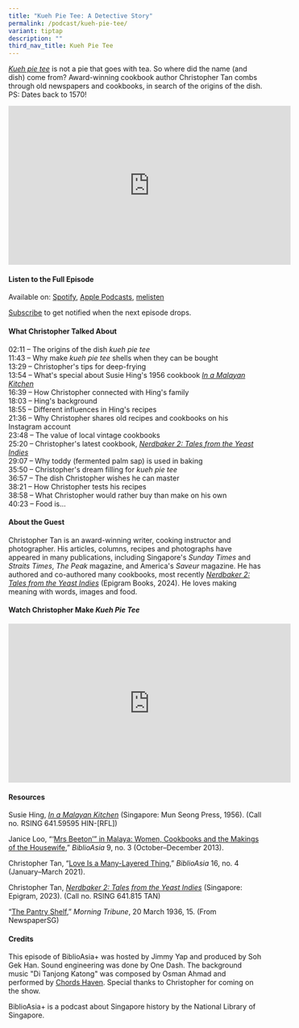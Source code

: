 ```yaml
---
title: "Kueh Pie Tee: A Detective Story"
permalink: /podcast/kueh-pie-tee/
variant: tiptap
description: ""
third_nav_title: Kueh Pie Tee
---
```

<p><em><a href="/videos/kueh-pie-tee/" rel="noopener noreferrer nofollow" target="_blank">Kueh pie tee</a> </em>is
not a pie that goes with tea. So where did the name (and dish) come from?
Award-winning cookbook author Christopher Tan combs through old newspapers
and cookbooks, in search of the origins of the dish.
<br>PS: Dates back to 1570!</p>
<div class="iframe-wrapper">
<iframe height="315" width="560" allowfullscreen="true" frameborder="0" src="https://www.youtube.com/embed/BQRzTFvAWuk?si=LXr-M3xpiB53sKXR"></iframe>
</div>
<h4><strong>Listen to the Full Episode</strong></h4>
<p>Available on: <a href="https://open.spotify.com/episode/4mrQhkh3be2drnsKsIRMhk" rel="noopener noreferrer nofollow" target="_blank">Spotify</a>,
<a href="https://podcasts.apple.com/us/podcast/kueh-pie-tee-a-detective-story/id1688142751?i=1000653863068" rel="noopener noreferrer nofollow" target="_blank">Apple Podcasts</a>, <a href="https://www.melisten.sg/podcast/playlist/BiblioAsia%2B-2115156/Kueh-Pie-Tee--A-Detective-Story-2421326" rel="noopener noreferrer nofollow" target="_blank">melisten</a>
</p>
<p><a href="https://open.spotify.com/show/66PYiIthr1KqQhJ82XH4DN" rel="noopener noreferrer nofollow" target="_blank"><u>Subscribe</u></a> to
get notified when the next episode drops.</p>
<p></p>
<h4><strong>What Christopher Talked About</strong></h4>
<p>02:11 – The origins of the dish <em>kueh pie tee </em>
<br>11:43 – Why make <em>kueh pie tee</em> shells when they can be bought
<br>13:29 – Christopher's tips for deep-frying
<br>13:54 – What's special about Susie Hing's 1956 cookbook <em><a href="https://eservice.nlb.gov.sg/redir/itemdetails?bid=4078437" rel="noopener noreferrer nofollow" target="_blank">In a Malayan Kitchen</a></em> 
<br>16:39 – How Christopher connected with Hing's family
<br>18:03 – Hing's background
<br>18:55 – Different influences in Hing's recipes
<br>21:36 – Why Christopher shares old recipes and cookbooks on his Instagram
account
<br>23:48 – The value of local vintage cookbooks
<br>25:20 – Christopher's latest cookbook, <em><a href="https://eservice.nlb.gov.sg/redir/itemdetails?bid=206134361" rel="noopener noreferrer nofollow" target="_blank">Nerdbaker 2: Tales from the Yeast Indies</a></em> 
<br>29:07 – Why toddy (fermented palm sap) is used in baking
<br>35:50 – Christopher's dream filling for <em>kueh pie tee </em>
<br>36:57 – The dish Christopher wishes he can master
<br>38:21 – How Christopher tests his recipes
<br>38:58 – What Christopher would rather buy than make on his own
<br>40:23 – Food is...</p>
<p></p>
<h4><strong>About the Guest</strong></h4>
<p>Christopher Tan is an award-winning writer, cooking instructor and photographer.
His articles, columns, recipes and photographs have appeared in many publications,
including Singapore's <em>Sunday Times </em>and <em>Straits Times</em>, <em>The Peak</em> magazine,
and America's <em>Saveur </em>magazine. He has authored and co-authored
many cookbooks, most recently <em><a href="https://eservice.nlb.gov.sg/redir/itemdetails?bid=206134361" rel="noopener noreferrer nofollow" target="_blank">Nerdbaker 2: Tales from the Yeast Indies</a> </em>(Epigram
Books, 2024). He loves making meaning with words, images and food.&nbsp;</p>
<p></p>
<h4><strong>Watch Christopher Make <em>Kueh Pie Tee</em></strong></h4>
<div class="iframe-wrapper">
<iframe height="315" width="560" allowfullscreen="true" frameborder="0" src="https://www.youtube.com/embed/yFO2cLUDagE?si=QD4u6oJoET0O_8At"></iframe>
</div>
<h4><strong>Resources</strong></h4>
<p>Susie Hing, <em><a href="https://eservice.nlb.gov.sg/redir/itemdetails?bid=4078437" rel="noopener noreferrer nofollow" target="_blank">In a Malayan Kitchen</a>&nbsp;</em>(Singapore:
Mun Seong Press, 1956). (Call no<em>. </em>RSING 641.59595 HIN-[RFL])</p>
<p>Janice Loo, “‘<a href="https://biblioasia.nlb.gov.sg/vol-9/issue-3/oct-dec-2013/beeton-malaya-women-cookbooks-housewives/" rel="noopener noreferrer nofollow" target="_blank">Mrs Beeton’” in Malaya: Women, Cookbooks and the Makings of the Housewife</a>,” <em>BiblioAsia</em> 9,
no. 3 (October–December 2013).</p>
<p>Christopher Tan, “<a href="https://biblioasia.nlb.gov.sg/vol-16/issue-4/jan-mar-2021/kueh-lapis/" rel="noopener noreferrer nofollow" target="_blank">Love Is a Many-Layered Thing</a>,” <em>BiblioAsia </em>16,
no. 4 (January–March 2021).</p>
<p>Christopher Tan, <em><a href="https://eservice.nlb.gov.sg/redir/itemdetails?bid=206134361" rel="noopener noreferrer nofollow" target="_blank">Nerdbaker 2: Tales from the Yeast Indies</a> </em>(Singapore:
Epigram, 2023). (Call no. RSING 641.815 TAN)</p>
<p>“<a href="https://eresources.nlb.gov.sg/newspapers/digitised/article/morningtribune19360320-1.2.91" rel="noopener noreferrer nofollow" target="_blank">The Pantry Shelf</a>,”&nbsp;<em>Morning Tribune</em>,
20 March 1936, 15. (From NewspaperSG)</p>
<p></p>
<h4><strong>Credits</strong></h4>
<p>This episode of BiblioAsia+ was hosted by Jimmy Yap and produced by Soh
Gek Han. Sound engineering was done by One Dash. The background music "Di
Tanjong Katong" was composed by Osman Ahmad and performed by <a href="https://www.youtube.com/watch?v=uA2v7ka5TAI" rel="noopener noreferrer nofollow" target="_blank"><u>Chords Haven</u></a>.
Special thanks to Christopher for coming on the show.</p>
<p>BiblioAsia+ is a podcast about Singapore history by the National Library
of Singapore.</p>